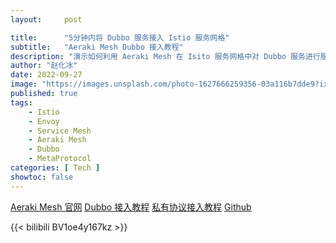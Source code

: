 ```yaml
---
layout:     post

title:      "5分钟内将 Dubbo 服务接入 Istio 服务网格"
subtitle:   "Aeraki Mesh Dubbo 接入教程"
description: "演示如何利用 Aeraki Mesh 在 Isito 服务网格中对 Dubbo 服务进行服务治理：七层负载均衡、动态路由、本地/全局限流、零代码侵入调用跟踪、查看调用指标等。"
author: "赵化冰"
date: 2022-09-27
image: "https://images.unsplash.com/photo-1627666259356-03a116b7dde9?ixlib=rb-1.2.1&ixid=MnwxMjA3fDB8MHxwaG90by1wYWdlfHx8fGVufDB8fHx8&auto=format&fit=crop&w=1740&q=80"
published: true
tags:
    - Istio
    - Envoy
    - Service Mesh
    - Aeraki Mesh
    - Dubbo
    - MetaProtocol
categories: [ Tech ]
showtoc: false
---
```

[Aeraki Mesh 官网](https://aeraki.net)
[Dubbo 接入教程](http://127.0.0.1:1313/zh/docs/v1.x/tutorials/dubbo)
[私有协议接入教程](https://www.aeraki.net/zh/docs/v1.x/tutorials/implement-a-custom-protocol)
[Github](https://github.com/aeraki-mesh)

{{< bilibili BV1oe4y167kz >}}









